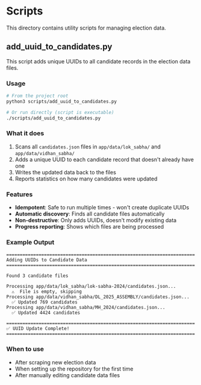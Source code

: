 # Scripts

This directory contains utility scripts for managing election data.

## add_uuid_to_candidates.py

This script adds unique UUIDs to all candidate records in the election data files.

### Usage

```bash
# From the project root
python3 scripts/add_uuid_to_candidates.py

# Or run directly (script is executable)
./scripts/add_uuid_to_candidates.py
```

### What it does

1. Scans all `candidates.json` files in `app/data/lok_sabha/` and `app/data/vidhan_sabha/`
2. Adds a unique UUID to each candidate record that doesn't already have one
3. Writes the updated data back to the files
4. Reports statistics on how many candidates were updated

### Features

- **Idempotent**: Safe to run multiple times - won't create duplicate UUIDs
- **Automatic discovery**: Finds all candidate files automatically
- **Non-destructive**: Only adds UUIDs, doesn't modify existing data
- **Progress reporting**: Shows which files are being processed

### Example Output

```
======================================================================
Adding UUIDs to Candidate Data
======================================================================

Found 3 candidate files

Processing app/data/lok_sabha/lok-sabha-2024/candidates.json...
  ⚠️  File is empty, skipping
Processing app/data/vidhan_sabha/DL_2025_ASSEMBLY/candidates.json...
  ✅ Updated 769 candidates
Processing app/data/vidhan_sabha/MH_2024/candidates.json...
  ✅ Updated 4424 candidates

======================================================================
✅ UUID Update Complete!
======================================================================
```

### When to use

- After scraping new election data
- When setting up the repository for the first time
- After manually editing candidate data files
